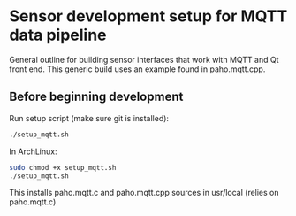 # Sensor development setup for MQTT data pipeline

General outline for building sensor interfaces that work with MQTT and Qt front end. This generic build uses an example found in paho.mqtt.cpp.

## Before beginning development
Run setup script (make sure git is installed):
```bash
./setup_mqtt.sh
```
In ArchLinux:
```bash
sudo chmod +x setup_mqtt.sh
./setup_mqtt.sh
```
This installs paho.mqtt.c and paho.mqtt.cpp sources in usr/local (relies on paho.mqtt.c)
